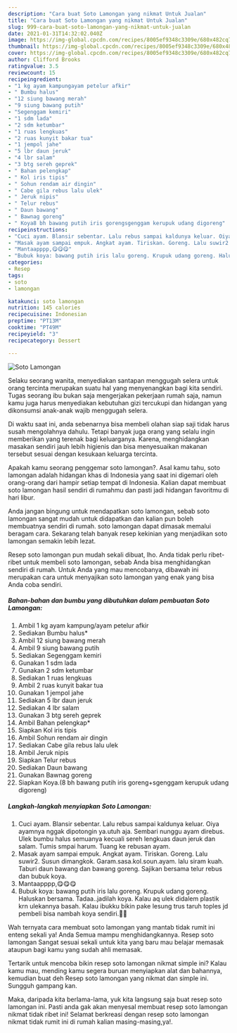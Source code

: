 ```yaml
---
description: "Cara buat Soto Lamongan yang nikmat Untuk Jualan"
title: "Cara buat Soto Lamongan yang nikmat Untuk Jualan"
slug: 999-cara-buat-soto-lamongan-yang-nikmat-untuk-jualan
date: 2021-01-31T14:32:02.040Z
image: https://img-global.cpcdn.com/recipes/8005ef9348c3309e/680x482cq70/soto-lamongan-foto-resep-utama.jpg
thumbnail: https://img-global.cpcdn.com/recipes/8005ef9348c3309e/680x482cq70/soto-lamongan-foto-resep-utama.jpg
cover: https://img-global.cpcdn.com/recipes/8005ef9348c3309e/680x482cq70/soto-lamongan-foto-resep-utama.jpg
author: Clifford Brooks
ratingvalue: 3.5
reviewcount: 15
recipeingredient:
- "1 kg ayam kampungayam petelur afkir"
- " Bumbu halus"
- "12 siung bawang merah"
- "9 siung bawang putih"
- "Segenggam kemiri"
- "1 sdm lada"
- "2 sdm ketumbar"
- "1 ruas lengkuas"
- "2 ruas kunyit bakar tua"
- "1 jempol jahe"
- "5 lbr daun jeruk"
- "4 lbr salam"
- "3 btg sereh geprek"
- " Bahan pelengkap"
- " Kol iris tipis"
- " Sohun rendam air dingin"
- " Cabe gila rebus lalu ulek"
- " Jeruk nipis"
- " Telur rebus"
- " Daun bawang"
- " Bawnag goreng"
- " Koya8 bh bawang putih iris gorengsgenggam kerupuk udang digoreng"
recipeinstructions:
- "Cuci ayam. Blansir sebentar. Lalu rebus sampai kaldunya keluar. Oiya ayamnya nggak dipotongin ya.utuh aja. Sembari nunggu ayam direbus. Ulek bumbu halus semuanya kecuali sereh lengkuas daun jeruk dan salam. Tumis smpai harum. Tuang ke rebusan ayam."
- "Masak ayam sampai empuk. Angkat ayam. Tiriskan. Goreng. Lalu suwir2. Susun dimangkok. Garam.sasa.kol.soun.ayam. lalu siram kuah. Taburi daun bawang dan bawang goreng. Sajikan bersama telur rebus dan bubuk koya."
- "Mantaapppp,😋😋😋"
- "Bubuk koya: bawang putih iris lalu goreng. Krupuk udang goreng. Haluskan bersama. Tadaa..jadilah koya. Kalau aq ulek didalem plastik krn ulekannya basah. Kalau ibukku bikin pake lesung trus taruh toples jd pembeli bisa nambah koya sendiri.🤗🤗"
categories:
- Resep
tags:
- soto
- lamongan

katakunci: soto lamongan 
nutrition: 145 calories
recipecuisine: Indonesian
preptime: "PT13M"
cooktime: "PT49M"
recipeyield: "3"
recipecategory: Dessert

---
```



![Soto Lamongan](https://img-global.cpcdn.com/recipes/8005ef9348c3309e/680x482cq70/soto-lamongan-foto-resep-utama.jpg)

Selaku seorang wanita, menyediakan santapan menggugah selera untuk orang tercinta merupakan suatu hal yang menyenangkan bagi kita sendiri. Tugas seorang ibu bukan saja mengerjakan pekerjaan rumah saja, namun kamu juga harus menyediakan kebutuhan gizi tercukupi dan hidangan yang dikonsumsi anak-anak wajib menggugah selera.

Di waktu  saat ini, anda sebenarnya bisa membeli olahan siap saji tidak harus susah mengolahnya dahulu. Tetapi banyak juga orang yang selalu ingin memberikan yang terenak bagi keluarganya. Karena, menghidangkan masakan sendiri jauh lebih higienis dan bisa menyesuaikan makanan tersebut sesuai dengan kesukaan keluarga tercinta. 



Apakah kamu seorang penggemar soto lamongan?. Asal kamu tahu, soto lamongan adalah hidangan khas di Indonesia yang saat ini digemari oleh orang-orang dari hampir setiap tempat di Indonesia. Kalian dapat membuat soto lamongan hasil sendiri di rumahmu dan pasti jadi hidangan favoritmu di hari libur.

Anda jangan bingung untuk mendapatkan soto lamongan, sebab soto lamongan sangat mudah untuk didapatkan dan kalian pun boleh membuatnya sendiri di rumah. soto lamongan dapat dimasak memalui beragam cara. Sekarang telah banyak resep kekinian yang menjadikan soto lamongan semakin lebih lezat.

Resep soto lamongan pun mudah sekali dibuat, lho. Anda tidak perlu ribet-ribet untuk membeli soto lamongan, sebab Anda bisa menghidangkan sendiri di rumah. Untuk Anda yang mau mencobanya, dibawah ini merupakan cara untuk menyajikan soto lamongan yang enak yang bisa Anda coba sendiri.

<!--inarticleads1-->

##### Bahan-bahan dan bumbu yang dibutuhkan dalam pembuatan Soto Lamongan:

1. Ambil 1 kg ayam kampung/ayam petelur afkir
1. Sediakan  Bumbu halus*
1. Ambil 12 siung bawang merah
1. Ambil 9 siung bawang putih
1. Sediakan Segenggam kemiri
1. Gunakan 1 sdm lada
1. Gunakan 2 sdm ketumbar
1. Sediakan 1 ruas lengkuas
1. Ambil 2 ruas kunyit bakar tua
1. Gunakan 1 jempol jahe
1. Sediakan 5 lbr daun jeruk
1. Sediakan 4 lbr salam
1. Gunakan 3 btg sereh geprek
1. Ambil  Bahan pelengkap*
1. Siapkan  Kol iris tipis
1. Ambil  Sohun rendam air dingin
1. Sediakan  Cabe gila rebus lalu ulek
1. Ambil  Jeruk nipis
1. Siapkan  Telur rebus
1. Sediakan  Daun bawang
1. Gunakan  Bawnag goreng
1. Siapkan  Koya.(8 bh bawang putih iris goreng+sgenggam kerupuk udang digoreng)




<!--inarticleads2-->

##### Langkah-langkah menyiapkan Soto Lamongan:

1. Cuci ayam. Blansir sebentar. Lalu rebus sampai kaldunya keluar. Oiya ayamnya nggak dipotongin ya.utuh aja. Sembari nunggu ayam direbus. Ulek bumbu halus semuanya kecuali sereh lengkuas daun jeruk dan salam. Tumis smpai harum. Tuang ke rebusan ayam.
1. Masak ayam sampai empuk. Angkat ayam. Tiriskan. Goreng. Lalu suwir2. Susun dimangkok. Garam.sasa.kol.soun.ayam. lalu siram kuah. Taburi daun bawang dan bawang goreng. Sajikan bersama telur rebus dan bubuk koya.
1. Mantaapppp,😋😋😋
1. Bubuk koya: bawang putih iris lalu goreng. Krupuk udang goreng. Haluskan bersama. Tadaa..jadilah koya. Kalau aq ulek didalem plastik krn ulekannya basah. Kalau ibukku bikin pake lesung trus taruh toples jd pembeli bisa nambah koya sendiri.🤗🤗




Wah ternyata cara membuat soto lamongan yang mantab tidak rumit ini enteng sekali ya! Anda Semua mampu menghidangkannya. Resep soto lamongan Sangat sesuai sekali untuk kita yang baru mau belajar memasak ataupun bagi kamu yang sudah ahli memasak.

Tertarik untuk mencoba bikin resep soto lamongan nikmat simple ini? Kalau kamu mau, mending kamu segera buruan menyiapkan alat dan bahannya, kemudian buat deh Resep soto lamongan yang nikmat dan simple ini. Sungguh gampang kan. 

Maka, daripada kita berlama-lama, yuk kita langsung saja buat resep soto lamongan ini. Pasti anda gak akan menyesal membuat resep soto lamongan nikmat tidak ribet ini! Selamat berkreasi dengan resep soto lamongan nikmat tidak rumit ini di rumah kalian masing-masing,ya!.

